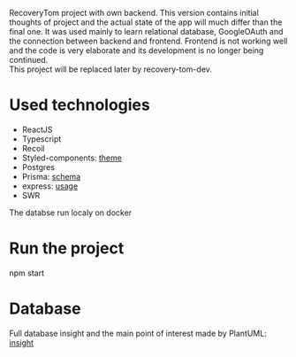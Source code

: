 RecoveryTom project with own backend.
This version contains initial thoughts of project and the actual state of the app will much differ than the final one.
It was used mainly to learn relational database, GoogleOAuth and the connection between backend and frontend.
Frontend is not working well and the code is very elaborate and its development is no longer being continued. \
This project will be replaced later by recovery-tom-dev.

# Used technologies
- ReactJS
- Typescript
- Recoil
- Styled-components: [theme](https://github.com/TomasJanecka/RecoveryTom/blob/main/recovery-app/src/theme/Theme.tsx)
- Postgres
- Prisma: [schema](https://github.com/TomasJanecka/RecoveryTom/blob/main/server/prisma/schema.prisma)
- express: [usage](https://github.com/TomasJanecka/RecoveryTom/blob/main/server/api/routes/user.ts)
- SWR

The databse run localy on docker

# Run the project
npm start

# Database
Full database insight and the main point of interest made by PlantUML: [insight](https://github.com/TomasJanecka/RecoveryTom/blob/main/database/database-full.png)
